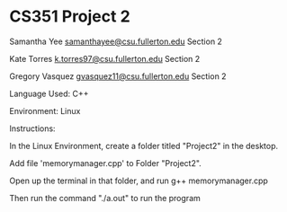 # CS351 Project 2


Samantha Yee samanthayee@csu.fullerton.edu Section 2


Kate Torres k.torres97@csu.fullerton.edu Section 2


Gregory Vasquez gvasquez11@csu.fullerton.edu Section 2



Language Used: C++

Environment: Linux

Instructions:

In the Linux Environment, create a folder titled "Project2" in the desktop.

Add file 'memorymanager.cpp' to Folder "Project2".

Open up the terminal in that folder, and run g++ memorymanager.cpp

Then run the command "./a.out" to run the program

